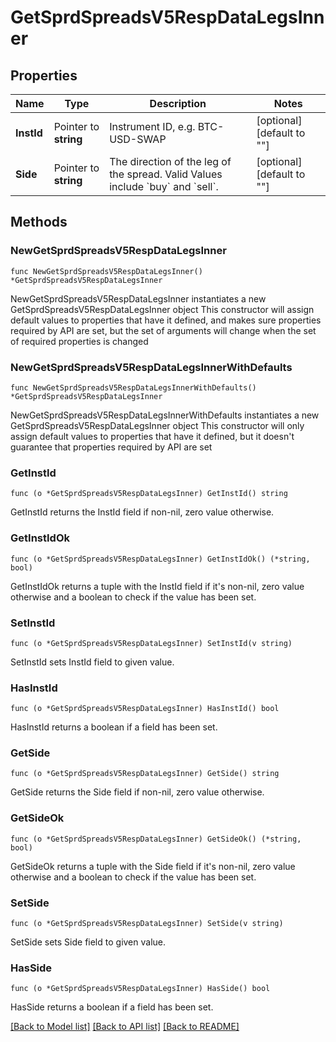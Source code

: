 # GetSprdSpreadsV5RespDataLegsInner

## Properties

Name | Type | Description | Notes
------------ | ------------- | ------------- | -------------
**InstId** | Pointer to **string** | Instrument ID, e.g. BTC-USD-SWAP | [optional] [default to ""]
**Side** | Pointer to **string** | The direction of the leg of the spread. Valid Values include &#x60;buy&#x60; and &#x60;sell&#x60;. | [optional] [default to ""]

## Methods

### NewGetSprdSpreadsV5RespDataLegsInner

`func NewGetSprdSpreadsV5RespDataLegsInner() *GetSprdSpreadsV5RespDataLegsInner`

NewGetSprdSpreadsV5RespDataLegsInner instantiates a new GetSprdSpreadsV5RespDataLegsInner object
This constructor will assign default values to properties that have it defined,
and makes sure properties required by API are set, but the set of arguments
will change when the set of required properties is changed

### NewGetSprdSpreadsV5RespDataLegsInnerWithDefaults

`func NewGetSprdSpreadsV5RespDataLegsInnerWithDefaults() *GetSprdSpreadsV5RespDataLegsInner`

NewGetSprdSpreadsV5RespDataLegsInnerWithDefaults instantiates a new GetSprdSpreadsV5RespDataLegsInner object
This constructor will only assign default values to properties that have it defined,
but it doesn't guarantee that properties required by API are set

### GetInstId

`func (o *GetSprdSpreadsV5RespDataLegsInner) GetInstId() string`

GetInstId returns the InstId field if non-nil, zero value otherwise.

### GetInstIdOk

`func (o *GetSprdSpreadsV5RespDataLegsInner) GetInstIdOk() (*string, bool)`

GetInstIdOk returns a tuple with the InstId field if it's non-nil, zero value otherwise
and a boolean to check if the value has been set.

### SetInstId

`func (o *GetSprdSpreadsV5RespDataLegsInner) SetInstId(v string)`

SetInstId sets InstId field to given value.

### HasInstId

`func (o *GetSprdSpreadsV5RespDataLegsInner) HasInstId() bool`

HasInstId returns a boolean if a field has been set.

### GetSide

`func (o *GetSprdSpreadsV5RespDataLegsInner) GetSide() string`

GetSide returns the Side field if non-nil, zero value otherwise.

### GetSideOk

`func (o *GetSprdSpreadsV5RespDataLegsInner) GetSideOk() (*string, bool)`

GetSideOk returns a tuple with the Side field if it's non-nil, zero value otherwise
and a boolean to check if the value has been set.

### SetSide

`func (o *GetSprdSpreadsV5RespDataLegsInner) SetSide(v string)`

SetSide sets Side field to given value.

### HasSide

`func (o *GetSprdSpreadsV5RespDataLegsInner) HasSide() bool`

HasSide returns a boolean if a field has been set.


[[Back to Model list]](../README.md#documentation-for-models) [[Back to API list]](../README.md#documentation-for-api-endpoints) [[Back to README]](../README.md)


